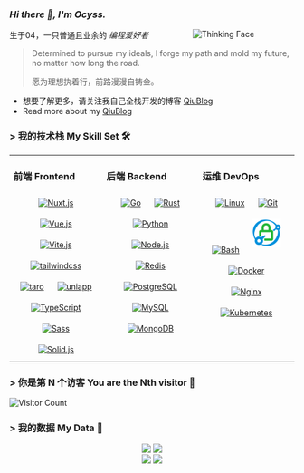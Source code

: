 ### _Hi there 👋, I'm Ocyss._

<!-- img align="right" src="https://raw.githubusercontent.com/Tarikul-Islam-Anik/Animated-Fluent-Emojis/master/Emojis/Smilies/Woozy%20Face.png" alt="Woozy Face" width="180" /-->
<img align="right" src="https://raw.githubusercontent.com/Tarikul-Islam-Anik/Animated-Fluent-Emojis/master/Emojis/Smilies/Thinking%20Face.png" alt="Thinking Face" width="180" />
<!-- https://animated-fluent-emoji.vercel.app/ -->

生于04，一只普通且业余的 *编程爱好者*
> Determined to pursue my ideals, I forge my path and mold my future, no matter how long the road.
> 
> 愿为理想执着行，前路漫漫自铸金。

- 想要了解更多，请关注我自己全栈开发的博客 [QiuBlog](https://ocyss.icu/)
- Read more about my [QiuBlog](https://ocyss.icu/)

### > 我的技术栈 My Skill Set  🛠️
<div align="center">  
<table><tr><td valign="top" width="32%">


### 前端 Frontend  

<div align="center">  
<a href="https://nuxt.com/" target="_blank"><img style="margin: 10px" src="https://cdn.worldvectorlogo.com/logos/nuxt-2.svg" alt="Nuxt.js" height="50" /></a> 
<a href="https://vuejs.org/" target="_blank"><img style="margin: 10px" src="https://profilinator.rishav.dev/skills-assets/vuejs-original-wordmark.svg" alt="Vue.js" height="50" /></a>  
<a href="https://vitejs.dev/" target="_blank"><img style="margin: 10px" src="https://cdn.worldvectorlogo.com/logos/vitejs.svg" alt="Vite.js" height="50" /></a>  
<a href="https://tailwindcss.com/" target="_blank"><img style="margin: 10px" src="https://cdn.worldvectorlogo.com/logos/tailwindcss.svg" alt="tailwindcss" height="50" width="50" /></a>  
<a href="https://docs.taro.zone/docs/" target="_blank"><img style="margin: 10px" src="https://docs.taro.zone/img/logo-taro.png" alt="taro" height="50" width="50" /></a>  
<a href="https://uniapp.dcloud.net.cn/" target="_blank"><img style="margin: 10px" src="https://qiniu-web-assets.dcloud.net.cn/unidoc/zh/uni.png" alt="uniapp" height="50" width="50" /></a>  
<a href="https://www.typescriptlang.org/" target="_blank"><img style="margin: 10px" src="https://profilinator.rishav.dev/skills-assets/typescript-original.svg" alt="TypeScript" height="50" /></a>  
<a href="https://sass-lang.com/" target="_blank"><img style="margin: 10px" src="https://profilinator.rishav.dev/skills-assets/sass-original.svg" alt="Sass" height="50" /></a>  
<a href="https://www.solidjs.com/" target="_blank"><img style="margin: 10px" src="https://www.solidjs.cn/assets/logo-123b04bc.svg" alt="Solid.js" height="50" /></a>  
</div>


</td><td valign="top" width="33%">



### 后端 Backend  

<div align="center">  
<a href="https://go.dev/" target="_blank"><img style="margin: 10px" src="https://profilinator.rishav.dev/skills-assets/go-original.svg" alt="Go" height="50" /></a>  
<a href="https://www.rust-lang.org/" target="_blank"><img style="margin: 10px" src="https://www.rustacean.net/assets/rustacean-orig-noshadow.svg" alt="Rust" height="50" width="50" /></a>  
<a href="https://www.python.org/" target="_blank"><img style="margin: 10px" src="https://profilinator.rishav.dev/skills-assets/python-original.svg" alt="Python" height="50" /></a>  
<a href="https://nodejs.org/" target="_blank"><img style="margin: 10px" src="https://profilinator.rishav.dev/skills-assets/nodejs-original-wordmark.svg" alt="Node.js" height="50" /></a>  
<a href="https://redis.io/" target="_blank"><img style="margin: 10px" src="https://profilinator.rishav.dev/skills-assets/redis-original-wordmark.svg" alt="Redis" height="50" /></a>  
<a href="https://www.postgresql.org/" target="_blank"><img style="margin: 10px" src="https://profilinator.rishav.dev/skills-assets/postgresql-original-wordmark.svg" alt="PostgreSQL" height="50" /></a>  
<a href="https://www.mysql.com/" target="_blank"><img style="margin: 10px" src="https://profilinator.rishav.dev/skills-assets/mysql-original-wordmark.svg" alt="MySQL" height="50" /></a>  
<a href="https://www.mongodb.com/" target="_blank"><img style="margin: 10px" src="https://profilinator.rishav.dev/skills-assets/mongodb-original-wordmark.svg" alt="MongoDB" height="50" /></a>  
</div>


</td><td valign="top" width="33%">



### 运维 DevOps  

<div align="center">  
<a href="https://www.linux.org/" target="_blank"><img style="margin: 10px" src="https://profilinator.rishav.dev/skills-assets/linux-original.svg" alt="Linux" height="50" /></a>  
<a href="https://github.com/" target="_blank"><img style="margin: 10px" src="https://profilinator.rishav.dev/skills-assets/git-scm-icon.svg" alt="Git" height="50" /></a>  
<a href="https://www.gnu.org/software/bash/" target="_blank"><img style="margin: 10px" src="https://profilinator.rishav.dev/skills-assets/gnu_bash-icon.svg" alt="Bash" height="50" /></a>  
<a href="https://caddyserver.com/" target="_blank"><img style="margin: 10px" src="https://raw.githubusercontent.com/caddyserver/website/refs/heads/master/src/resources/images/favicon.png" alt="Caddy" height="50" /></a>  
<a href="https://www.docker.com/" target="_blank"><img style="margin: 10px" src="https://profilinator.rishav.dev/skills-assets/docker-original-wordmark.svg" alt="Docker" height="50" /></a>  
<a href="https://www.nginx.com/" target="_blank"><img style="margin: 10px" src="https://profilinator.rishav.dev/skills-assets/nginx-original.svg" alt="Nginx" height="50" /></a>  
<a href="https://kubernetes.io/" target="_blank"><img style="margin: 10px" src="https://profilinator.rishav.dev/skills-assets/kubernetes-icon.svg" alt="Kubernetes" height="50" /></a>  
</div>


</td></tr>
</table>
</div>




### > 你是第 N 个访客 You are the Nth visitor 🎉

![Visitor Count](https://profile-counter.glitch.me/Ocyss/count.svg)

### > 我的数据 My Data 🎃

<div align="center"> 

<picture>
  <source
    height=240
    srcset="https://stats.justsong.cn/api/github?username=Ocyss&theme=light"
    media="(prefers-color-scheme: light), (prefers-color-scheme: no-preference)"
  />
  <source
    height=240
    srcset="https://stats.justsong.cn/api/github?username=Ocyss&theme=onedark"
    media="(prefers-color-scheme: dark)"
  />
    <img src="https://stats.justsong.cn/api/github?username=Ocyss" />
  </picture>

  <picture>
  <source
    height=240
    srcset="https://stats.justsong.cn/api/leetcode?username=Ocyss&cn=true&theme=light"
    media="(prefers-color-scheme: light), (prefers-color-scheme: no-preference)"
  />
  <source
    height=240
    srcset="https://stats.justsong.cn/api/leetcode?username=Ocyss&cn=true&theme=onedark"
    media="(prefers-color-scheme: dark)"
  />
    <img src="https://stats.justsong.cn/api/leetcode?username=Ocyss&cn=true" />
  </picture>
</div>

<div align="center"> 
  <picture>
  <source
    height=340 align="center"
    srcset="https://github-readme-stats.vercel.app/api/wakatime?username=Ocyss_04&api_domain=wakapi.vip.ocyss.icu&custom_title=Wakapi%20Month%20Stats&layout=compact&langs_count=50&bg_color=00000000&border_color=00000050&border_radius=8&theme=default"
    media="(prefers-color-scheme: light), (prefers-color-scheme: no-preference)"
  />
  <source
    height=340 align="center"
    srcset="https://github-readme-stats.vercel.app/api/wakatime?username=Ocyss_04&api_domain=wakapi.vip.ocyss.icu&custom_title=Wakapi%20Month%20Stats&layout=compact&langs_count=50&hide_border=true&border_radius=8&theme=onedark"
    media="(prefers-color-scheme: dark)"
  />
    <img src="https://github-readme-stats.vercel.app/api/wakatime?username=Ocyss_04&api_domain=wakapi.vip.ocyss.icu&custom_title=Wakapi%20Month%20Stats&layout=compact&langs_count=50&&bg_color=00000000&border_radius=8" />
  </picture>
  
<picture>
  <source
    height=340 align="center"
    srcset="https://github-readme-stats.vercel.app/api/top-langs?username=ocyss&layout=compact&langs_count=20&card_width=320&hide=GLSL&border_color=00000050&bg_color=00000000&border_radius=8&theme=default"
    media="(prefers-color-scheme: light), (prefers-color-scheme: no-preference)"
  />
  <source
    height=340 align="center"
    srcset="https://github-readme-stats.vercel.app/api/top-langs?username=ocyss&layout=compact&langs_count=20&card_width=320&hide=GLSL&hide_border=true&border_radius=8&theme=onedark"
    media="(prefers-color-scheme: dark)"
  />
    <img src="https://github-readme-stats.vercel.app/api/top-langs?username=ocyss&layout=compact&langs_count=20&card_width=320&hide=GLSL&hide_border=true&bg_color=00000000&border_radius=8" />
  </picture>
</div>
